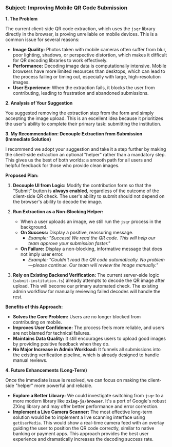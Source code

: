 ### Subject: Improving Mobile QR Code Submission

**1. The Problem**

The current client-side QR code extraction, which uses the `jsqr` library directly in the browser, is proving unreliable on mobile devices. This is a common issue for several reasons:

-   **Image Quality:** Photos taken with mobile cameras often suffer from blur, poor lighting, shadows, or perspective distortion, which makes it difficult for QR decoding libraries to work effectively.
-   **Performance:** Decoding image data is computationally intensive. Mobile browsers have more limited resources than desktops, which can lead to the process failing or timing out, especially with large, high-resolution images.
-   **User Experience:** When the extraction fails, it blocks the user from contributing, leading to frustration and abandoned submissions.

**2. Analysis of Your Suggestion**

You suggested removing the extraction step from the form and simply accepting the image upload. This is an excellent idea because it prioritizes the user's ability to complete their primary task: submitting the institution.

**3. My Recommendation: Decouple Extraction from Submission (Immediate Solution)**

I recommend we adopt your suggestion and take it a step further by making the client-side extraction an optional "helper" rather than a mandatory step. This gives us the best of both worlds: a smooth path for all users and helpful feedback for those who provide clean images.

**Proposed Plan:**

1.  **Decouple UI from Logic:** Modify the contribution form so that the "Submit" button is **always enabled**, regardless of the outcome of the client-side QR check. The user's ability to submit should not depend on the browser's ability to decode the image.

2.  **Run Extraction as a Non-Blocking Helper:**
    -   When a user uploads an image, we still run the `jsqr` process in the background.
    -   **On Success:** Display a positive, reassuring message.
        -   *Example: "Success! We read the QR code. This will help our team approve your submission faster."*
    -   **On Failure:** Display a non-blocking, informative message that does not imply user error.
        -   *Example: "Couldn't read the QR code automatically. No problem—please continue. Our team will review the image manually."*

3.  **Rely on Existing Backend Verification:** The current server-side logic (`submit-institution.ts`) already attempts to decode the QR image after upload. This will become our primary automated check. The existing admin workflow for manually reviewing failed decodes will handle the rest.

**Benefits of this Approach:**

-   **Solves the Core Problem:** Users are no longer blocked from contributing on mobile.
-   **Improves User Confidence:** The process feels more reliable, and users are not blamed for technical failures.
-   **Maintains Data Quality:** It still encourages users to upload good images by providing positive feedback when they do.
-   **No Major Increase in Admin Workload:** It funnels all submissions into the existing verification pipeline, which is already designed to handle manual reviews.

**4. Future Enhancements (Long-Term)**

Once the immediate issue is resolved, we can focus on making the client-side "helper" more powerful and reliable.

-   **Explore a Better Library:** We could investigate switching from `jsqr` to a more modern library like **`zxing-js/browser`**. It's a port of Google's robust ZXing library and may offer better performance and error correction.
-   **Implement a Live Camera Scanner:** The most effective long-term solution would be to implement a live scanning interface using `getUserMedia`. This would show a real-time camera feed with an overlay guiding the user to position the QR code correctly, similar to native banking or payment apps. This approach provides the best user experience and dramatically increases the decoding success rate.
